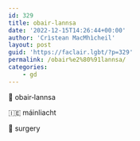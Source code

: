 ```yaml
---
id: 329
title: obair‑lannsa
date: '2022-12-15T14:26:44+00:00'
author: 'Crìstean MacMhìcheil'
layout: post
guid: 'https://faclair.lgbt/?p=329'
permalink: /obair%e2%80%91lannsa/
categories:
    - gd
---
```


&#x1f3f4;&#xe0067;&#xe0062;&#xe0073;&#xe0063;&#xe0074;&#xe007f; obair‑lannsa

&#x1f1ee;&#x1f1ea; máinliacht

&#x1f3f4;&#xe0067;&#xe0062;&#xe0065;&#xe006e;&#xe0067;&#xe007f; surgery